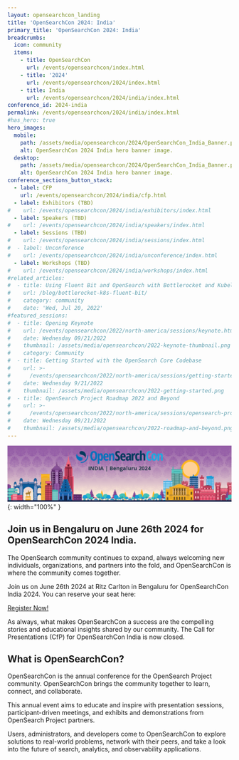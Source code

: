 ```yaml
---
layout: opensearchcon_landing
title: 'OpenSearchCon 2024: India'
primary_title: 'OpenSearchCon 2024: India'
breadcrumbs:
  icon: community
  items:
    - title: OpenSearchCon
      url: /events/opensearchcon/index.html
    - title: '2024'
      url: /events/opensearchcon/2024/index.html
    - title: India
      url: /events/opensearchcon/2024/india/index.html
conference_id: 2024-india
permalink: /events/opensearchcon/2024/india/index.html
#has_hero: true
hero_images:
  mobile:
    path: /assets/media/opensearchcon/2024/OpenSearchCon_India_Banner.png
    alt: OpenSearchCon 2024 India hero banner image.
  desktop:
    path: /assets/media/opensearchcon/2024/OpenSearchCon_India_Banner.png
    alt: OpenSearchCon 2024 India hero banner image.
conference_sections_button_stack:
  - label: CFP
    url: /events/opensearchcon/2024/india/cfp.html
  - label: Exhibitors (TBD)
#    url: /events/opensearchcon/2024/india/exhibitors/index.html
  - label: Speakers (TBD)
#    url: /events/opensearchcon/2024/india/speakers/index.html
  - label: Sessions (TBD)
#    url: /events/opensearchcon/2024/india/sessions/index.html
#  - label: Unconference
#    url: /events/opensearchcon/2024/india/unconference/index.html
  - label: Workshops (TBD)
#    url: /events/opensearchcon/2024/india/workshops/index.html
#related_articles:
#  - title: Using Fluent Bit and OpenSearch with Bottlerocket and Kubelet logs
#    url: /blog/bottlerocket-k8s-fluent-bit/
#    category: community
#    date: 'Wed, Jul 20, 2022'
#featured_sessions:
#  - title: Opening Keynote
#    url: /events/opensearchcon/2022/north-america/sessions/keynote.html
#    date: Wednesday 09/21/2022
#    thumbnail: /assets/media/opensearchcon/2022-keynote-thumbnail.png
#    category: Community
#  - title: Getting Started with the OpenSearch Core Codebase
#    url: >-
#      /events/opensearchcon/2022/north-america/sessions/getting-started-with-opensearch-core-codebase.html
#    date: Wednesday 9/21/2022
#    thumbnail: /assets/media/opensearchcon/2022-getting-started.png
#  - title: OpenSearch Project Roadmap 2022 and Beyond
#    url: >-
#      /events/opensearchcon/2022/north-america/sessions/opensearch-project-roadmap-2022-and-beyond.html
#    date: Wednesday 09/21/2022
#    thumbnail: /assets/media/opensearchcon/2022-roadmap-and-beyond.png
---
```

![CFP Banner](/assets/media/opensearchcon/2024/OpenSearchCon_India_Banner.png){: width="100%" }

## Join us in Bengaluru on June 26th 2024 for OpenSearchCon 2024 India.

The OpenSearch community continues to expand, always welcoming new individuals, organizations, and partners into the fold, and OpenSearchCon is where the community comes together.

Join us on June 26th 2024 at Ritz Carlton in Bengaluru for OpenSearchCon India 2024. You can reserve your seat here:
<div class="redesign-button-pair--wrapper">
            <div class="redesign-button--wrapper redesign-button--wrapper__text-only__dark">
                <a href="https://airtable.com/embed/apppC3Z0EqIapqw70/pag1De4o7iN1QL30U/form" class="redesign-button--anchor">
                    Register Now!
                </a>
            </div>
</div>

As always, what makes OpenSearchCon a success are the compelling stories and educational insights shared by our community. The Call for Presentations (CfP) for OpenSearchCon India is now closed.

## What is OpenSearchCon?
OpenSearchCon is the annual conference for the OpenSearch Project community. OpenSearchCon brings the community together to learn, connect, and collaborate.

This annual event aims to educate and inspire with presentation sessions, participant-driven meetings, and exhibits and demonstrations from OpenSearch Project partners.

Users, administrators, and developers come to OpenSearchCon to explore solutions to real-world problems, network with their peers, and take a look into the future of search, analytics, and observability applications.
